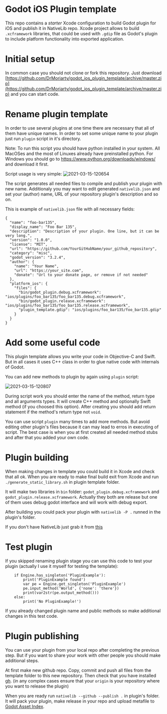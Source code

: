 # Godot iOS Plugin template

This repo contains a *starter* Xcode configuration to build Godot plugin for iOS and publish it in NativeLib repo.
Xcode project allows to build `.xcframework` libraries, that could be used with `.gdip` file as Godot's plugin to include platform functionality into exported application.

# Initial setup

In common case you should not clone or fork this repository. Just download [https://github.com/DrMoriarty/godot_ios_plugin_template/archive/master.zip](https://github.com/DrMoriarty/godot_ios_plugin_template/archive/master.zip) and you can start code.

# Rename plugin template

In order to use several plugins at one time there are necessary that all of them have unique names. In order to set some unique name to your plugin just run `plugin` script in it's directory.

Note: To run this script you should have python installed in your system. All MacOSes and the most of Linuxes already have preinstalled python. For Windows you should go to https://www.python.org/downloads/windows/ and download it first.

Script usage is very simple:
![2021-03-15-120654](https://user-images.githubusercontent.com/1177068/111130490-526f3b80-8588-11eb-968a-fee67c1ba5a1.gif)

The script generates all needed files to compile and publish your plugin with new name. Additionaly you may want to edit generated `nativelib.json` and set your (author) name, URL of your repository plugin's description and so on.

This is example of `nativelib.json` file with all necessary fields:
```
{
  "name": "foo-bar135",
  "display_name": "Foo Bar 135",
  "description": "Description of your plugin. One line, but it can be very long.",
  "version": "1.0.0",
  "license": "MIT",
  "url": "https://github.com/YourGitHubName/your_github_repository",
  "category": "misc",
  "godot_version": "3.2.4",
  "author": {
    "name": "Your Name",
    "url": "https://your_site.com",
    "donate": "Url to your donate page, or remove if not needed"
  },
  "platform_ios": {
    "files": {
      "bin/godot_plugin.debug.xcframework": "ios/plugins/foo_bar135/foo_bar135.debug.xcframework",
      "bin/godot_plugin.release.xcframework": "ios/plugins/foo_bar135/foo_bar135.release.xcframework",
      "plugin_template.gdip": "ios/plugins/foo_bar135/foo_bar135.gdip"
    }
  }
}
```

# Add some useful code

This plugin template allows you write your code in Objective-C and Swift. But in all cases it uses C++ class in order to glue native code with internals of Godot.

You can add new methods to plugin by again using `plugin` script:

![2021-03-15-120807](https://user-images.githubusercontent.com/1177068/111142355-a3d1f780-8595-11eb-89bb-72fa65dea349.gif)

During script work you should enter the name of the method, return type and all arguments types. It will create C++ method and optionally Swift method (if you choosed this option). After creating you should add return statement if the method's return type not `void`.

You can use script `plugin` many times to add more methods. But avoid editing other plugin's files because it can may lead to erros in executing of script. The best case is when you at first created all needed method stubs and after that you added your own code. 

# Plugin building

When making changes in template you could build it in Xcode and check that all ok. When you are ready to make final build exit from Xcode and run `./generate_static_library.sh` in plugin template folder.

It will make two libraries in `bin` folder: `godot_plugin.debug.xcframework` and `godot_plugin.release.xcframework`. Actually they both are release but one of them uses debug godot interface and will work with debug export.

After building you could pack your plugin with `nativelib -P .` runned in the plugin's folder.

If you don't have NativeLib just grab it from [this](https://github.com/DrMoriarty/nativelib-cli)

# Test plugin

If you skipped renaming plugin stage you can use this code to test your plugin (actually I use it myself for testing the template):
```
    if Engine.has_singleton('PluginExample'):
        print('PluginExample found')
        var pe = Engine.get_singleton('PluginExample')
        pe.input_method('World', {'none': 'there'})
        print(var2str(pe.output_method()))
    else:
        print('No PluginExample!')
```
If you already changed plugin name and public methods so make additional changes in this test code.

# Plugin publishing

You can use your plugin from your local repo after completing the previous step. But if you want to share your work with other people you should make additional steps.

At first make new github repo. Copy, commit and push all files from the template folder to this new repository. Then check that you have installed [gh](https://github.com/cli/cli). (in any complex cases ensure that your `origin` is your repository where you want to release the plugin)

When you are ready run `nativelib --github --publish .` in plugin's folder. It will pack your plugin, make release in your repo and upload metafile to [Godot Asset Index](https://github.com/godot-asset/index).
